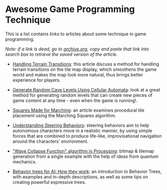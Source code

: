 # Awesome Game Programming Technique
This is a list contains links to articles about some technique in game programming.

*Note: if a link is dead, go to [archive.org](https://web.archive.org), copy and paste that link into search box to retrieve the saved version of the article.* 

- [Handling Terrain Transitions](https://www.gamedev.net/tutorials/_/technical/game-programming/tilemap-based-game-techniques-handling-terrai-r934/): this article discuss a method for handling terrain transitions on the tile map display, which smoothens the game world and makes the map look more natural, thus brings better experience for players.

- [Generate Random Cave Levels Using Cellular Automata](https://gamedevelopment.tutsplus.com/tutorials/generate-random-cave-levels-using-cellular-automata--gamedev-9664): look at a great method for generating random levels that can create new pieces of game content at any time - even when the game is running!.

- [Squares Made for Marching](https://www.omiod.com/docs/pdf/Squares-Made-for-Marching.pdf): an article examines procedural tile placement using the Marching Squares algorithm.

- [Understanding Steering Behaviors](https://gamedevelopment.tutsplus.com/series/understanding-steering-behaviors--gamedev-12732): steering behaviors aim to help autonomous characters move in a realistic manner, by using simple forces that are combined to produce life-like, improvisational navigation around the characters' environment.

- ["Wave Collapse Function" algorithm in Processing](https://discourse.processing.org/t/wave-collapse-function-algorithm-in-processing/12983): bitmap & tilemap generation from a single example with the help of ideas from quantum mechanics.

- [Behavior trees for AI: How they work](https://www.gamedeveloper.com/programming/behavior-trees-for-ai-how-they-work): an introduction to Behavior Trees, with examples and in-depth descriptions, as well as some tips on creating powerful expressive trees.
